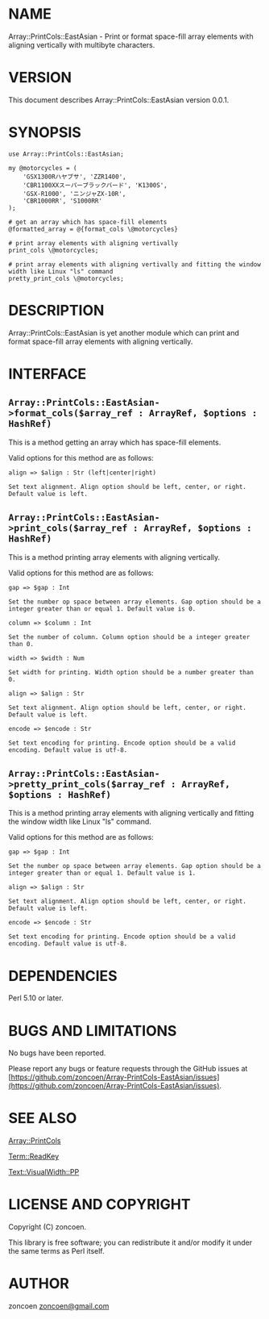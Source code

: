 # NAME

Array::PrintCols::EastAsian - Print or format space-fill array elements with aligning vertically with multibyte characters.

# VERSION

This document describes Array::PrintCols::EastAsian version 0.0.1.

# SYNOPSIS

    use Array::PrintCols::EastAsian;

    my @motorcycles = (
        'GSX1300Rハヤブサ', 'ZZR1400',
        'CBR1100XXスーパーブラックバード', 'K1300S',
        'GSX-R1000', 'ニンジャZX-10R',
        'CBR1000RR', 'S1000RR'
    );

    # get an array which has space-fill elements
    @formatted_array = @{format_cols \@motorcycles}

    # print array elements with aligning vertivally
    print_cols \@motorcycles;

    # print array elements with aligning vertivally and fitting the window width like Linux "ls" command
    pretty_print_cols \@motorcycles;

# DESCRIPTION

Array::PrintCols::EastAsian is yet another module which can print and format space-fill array elements with aligning vertically.

# INTERFACE

## `Array::PrintCols::EastAsian->format_cols($array_ref : ArrayRef, $options : HashRef)`

This is a method getting an array which has space-fill elements.

Valid options for this method are as follows:

`align => $align : Str (left|center|right)`

    Set text alignment. Align option should be left, center, or right. Default value is left.

## `Array::PrintCols::EastAsian->print_cols($array_ref : ArrayRef, $options : HashRef)`

This is a method printing array elements with aligning vertically.

Valid options for this method are as follows:

`gap => $gap : Int`

    Set the number op space between array elements. Gap option should be a integer greater than or equal 1. Default value is 0.

`column => $column : Int`

    Set the number of column. Column option should be a integer greater than 0.

`width => $width : Num`

    Set width for printing. Width option should be a number greater than 0.

`align => $align : Str`

    Set text alignment. Align option should be left, center, or right. Default value is left.

`encode => $encode : Str`

    Set text encoding for printing. Encode option should be a valid encoding. Default value is utf-8.

## `Array::PrintCols::EastAsian->pretty_print_cols($array_ref : ArrayRef, $options : HashRef)`

This is a method printing array elements with aligning vertically and fitting the window width like Linux "ls" command.

Valid options for this method are as follows:

`gap => $gap : Int`

    Set the number op space between array elements. Gap option should be a integer greater than or equal 1. Default value is 1.

`align => $align : Str`

    Set text alignment. Align option should be left, center, or right. Default value is left.

`encode => $encode : Str`

    Set text encoding for printing. Encode option should be a valid encoding. Default value is utf-8.

# DEPENDENCIES

Perl 5.10 or later.

# BUGS AND LIMITATIONS

No bugs have been reported.

Please report any bugs or feature requests through the GitHub issues  at [https://github.com/zoncoen/Array-PrintCols-EastAsian/issues](https://github.com/zoncoen/Array-PrintCols-EastAsian/issues).

# SEE ALSO

[Array::PrintCols](https://metacpan.org/pod/Array::PrintCols)

[Term::ReadKey](https://metacpan.org/pod/Term::ReadKey)

[Text::VisualWidth::PP](https://metacpan.org/pod/Text::VisualWidth::PP)

# LICENSE AND COPYRIGHT

Copyright (C) zoncoen.

This library is free software; you can redistribute it and/or modify
it under the same terms as Perl itself.

# AUTHOR

zoncoen <zoncoen@gmail.com>
